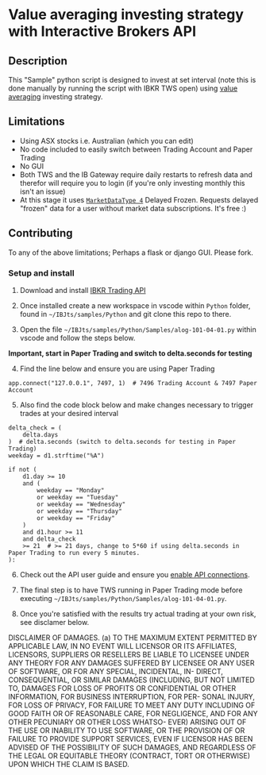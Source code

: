 # Value averaging investing strategy with Interactive Brokers API

## Description

This "Sample" python script is designed to invest at set interval (note this is done manually by running the script with IBKR TWS open) using [value averaging](https://www.investopedia.com/terms/v/value_averaging.asp) investing strategy.

## Limitations

- Using ASX stocks i.e. Australian (which you can edit)
- No code included to easily switch between Trading Account and Paper Trading
- No GUI
- Both TWS and the IB Gateway require daily restarts to refresh data and therefor will require you to login (if you're only investing monthly this isn't an issue)
- At this stage it uses [```MarketDataType 4```](https://interactivebrokers.github.io/tws-api/market_data_type.html) Delayed Frozen. Requests delayed "frozen" data for a user without market data subscriptions. It's free :)

## Contributing

To any of the above limitations; Perhaps a flask or django GUI. Please fork.

### Setup and install

1. Download and install [IBKR Trading API](http://interactivebrokers.github.io/)

2. Once installed create a new workspace in vscode within ```Python``` folder, found in ```~/IBJts/samples/Python``` and git clone this repo to there.

3. Open the file ```~/IBJts/samples/Python/Samples/alog-101-04-01.py``` within vscode and follow the steps below.

**Important, start in Paper Trading and switch to delta.seconds for testing**

4. Find the line below and ensure you are using Paper Trading

```app.connect("127.0.0.1", 7497, 1)  # 7496 Trading Account & 7497 Paper Account``` 

5. Also find the code block below and make changes necessary to trigger trades at your desired interval

```
delta_check = (
    delta.days
)  # delta.seconds (switch to delta.seconds for testing in Paper Trading)
weekday = d1.strftime("%A")

if not (
    d1.day >= 10
    and (
        weekday == "Monday"
        or weekday == "Tuesday"
        or weekday == "Wednesday"
        or weekday == "Thursday"
        or weekday == "Friday"
    )
    and d1.hour >= 11
    and delta_check
    >= 21  # >= 21 days, change to 5*60 if using delta.seconds in Paper Trading to run every 5 minutes.
):
```

6. Check out the API user guide and ensure you [enable API connections](https://interactivebrokers.github.io/tws-api/initial_setup.html).

7. The final step is to have TWS running in Paper Trading mode before executing ```~/IBJts/samples/Python/Samples/alog-101-04-01.py```.

8. Once you're satisfied with the results try actual trading at your own risk, see disclamer below.

DISCLAIMER OF DAMAGES. (a) TO THE MAXIMUM EXTENT PERMITTED BY APPLICABLE LAW, IN NO EVENT WILL LICENSOR OR ITS AFFILIATES, LICENSORS, SUPPLIERS OR RESELLERS BE LIABLE TO LICENSEE UNDER ANY THEORY FOR ANY DAMAGES SUFFERED BY LICENSEE OR ANY USER OF SOFTWARE, OR FOR ANY SPECIAL, INCIDENTAL, IN- DIRECT, CONSEQUENTIAL, OR SIMILAR DAMAGES (INCLUDING, BUT NOT LIMITED TO, DAMAGES FOR LOSS OF PROFITS OR CONFIDENTIAL OR OTHER INFORMATION, FOR BUSINESS INTERRUPTION, FOR PER- SONAL INJURY, FOR LOSS OF PRIVACY, FOR FAILURE TO MEET ANY DUTY INCLUDING OF GOOD FAITH OR OF REASONABLE CARE, FOR NEGLIGENCE, AND FOR ANY OTHER PECUNIARY OR OTHER LOSS WHATSO- EVER) ARISING OUT OF THE USE OR INABILITY TO USE SOFTWARE, OR THE PROVISION OF OR FAILURE TO PROVIDE SUPPORT SERVICES, EVEN IF LICENSOR HAS BEEN ADVISED OF THE POSSIBILITY OF SUCH DAMAGES, AND REGARDLESS OF THE LEGAL OR EQUITABLE THEORY (CONTRACT, TORT OR OTHERWISE) UPON WHICH THE CLAIM IS BASED.





